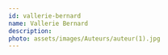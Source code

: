 ```yaml
---
id: vallerie-bernard
name: Vallerie Bernard
description: 
photo: assets/images/Auteurs/auteur(1).jpg
---
```

    